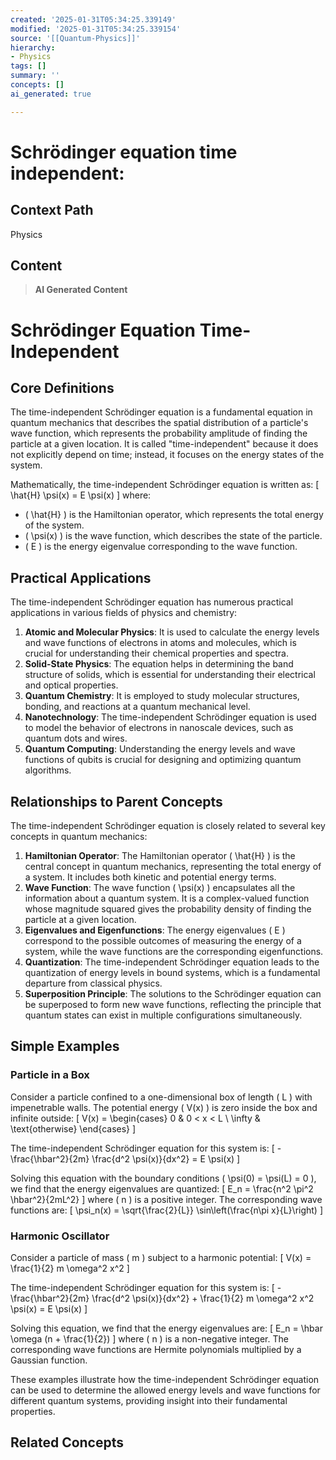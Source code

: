 ```yaml
---
created: '2025-01-31T05:34:25.339149'
modified: '2025-01-31T05:34:25.339154'
source: '[[Quantum-Physics]]'
hierarchy:
- Physics
tags: []
summary: ''
concepts: []
ai_generated: true

---
```


# Schrödinger equation time independent:

## Context Path
Physics

## Content
> **AI Generated Content**
 # Schrödinger Equation Time-Independent

## Core Definitions

The time-independent Schrödinger equation is a fundamental equation in quantum mechanics that describes the spatial distribution of a particle's wave function, which represents the probability amplitude of finding the particle at a given location. It is called "time-independent" because it does not explicitly depend on time; instead, it focuses on the energy states of the system.

Mathematically, the time-independent Schrödinger equation is written as:
\[ \hat{H} \psi(x) = E \psi(x) \]
where:
- \( \hat{H} \) is the Hamiltonian operator, which represents the total energy of the system.
- \( \psi(x) \) is the wave function, which describes the state of the particle.
- \( E \) is the energy eigenvalue corresponding to the wave function.

## Practical Applications

The time-independent Schrödinger equation has numerous practical applications in various fields of physics and chemistry:

1. **Atomic and Molecular Physics**: It is used to calculate the energy levels and wave functions of electrons in atoms and molecules, which is crucial for understanding their chemical properties and spectra.
2. **Solid-State Physics**: The equation helps in determining the band structure of solids, which is essential for understanding their electrical and optical properties.
3. **Quantum Chemistry**: It is employed to study molecular structures, bonding, and reactions at a quantum mechanical level.
4. **Nanotechnology**: The time-independent Schrödinger equation is used to model the behavior of electrons in nanoscale devices, such as quantum dots and wires.
5. **Quantum Computing**: Understanding the energy levels and wave functions of qubits is crucial for designing and optimizing quantum algorithms.

## Relationships to Parent Concepts

The time-independent Schrödinger equation is closely related to several key concepts in quantum mechanics:

1. **Hamiltonian Operator**: The Hamiltonian operator \( \hat{H} \) is the central concept in quantum mechanics, representing the total energy of a system. It includes both kinetic and potential energy terms.
2. **Wave Function**: The wave function \( \psi(x) \) encapsulates all the information about a quantum system. It is a complex-valued function whose magnitude squared gives the probability density of finding the particle at a given location.
3. **Eigenvalues and Eigenfunctions**: The energy eigenvalues \( E \) correspond to the possible outcomes of measuring the energy of a system, while the wave functions are the corresponding eigenfunctions.
4. **Quantization**: The time-independent Schrödinger equation leads to the quantization of energy levels in bound systems, which is a fundamental departure from classical physics.
5. **Superposition Principle**: The solutions to the Schrödinger equation can be superposed to form new wave functions, reflecting the principle that quantum states can exist in multiple configurations simultaneously.

## Simple Examples

### Particle in a Box

Consider a particle confined to a one-dimensional box of length \( L \) with impenetrable walls. The potential energy \( V(x) \) is zero inside the box and infinite outside:
\[ V(x) = \begin{cases}
0 & 0 < x < L \\
\infty & \text{otherwise}
\end{cases} \]

The time-independent Schrödinger equation for this system is:
\[ -\frac{\hbar^2}{2m} \frac{d^2 \psi(x)}{dx^2} = E \psi(x) \]

Solving this equation with the boundary conditions \( \psi(0) = \psi(L) = 0 \), we find that the energy eigenvalues are quantized:
\[ E_n = \frac{n^2 \pi^2 \hbar^2}{2mL^2} \]
where \( n \) is a positive integer. The corresponding wave functions are:
\[ \psi_n(x) = \sqrt{\frac{2}{L}} \sin\left(\frac{n\pi x}{L}\right) \]

### Harmonic Oscillator

Consider a particle of mass \( m \) subject to a harmonic potential:
\[ V(x) = \frac{1}{2} m \omega^2 x^2 \]

The time-independent Schrödinger equation for this system is:
\[ -\frac{\hbar^2}{2m} \frac{d^2 \psi(x)}{dx^2} + \frac{1}{2} m \omega^2 x^2 \psi(x) = E \psi(x) \]

Solving this equation, we find that the energy eigenvalues are:
\[ E_n = \hbar \omega (n + \frac{1}{2}) \]
where \( n \) is a non-negative integer. The corresponding wave functions are Hermite polynomials multiplied by a Gaussian function.

These examples illustrate how the time-independent Schrödinger equation can be used to determine the allowed energy levels and wave functions for different quantum systems, providing insight into their fundamental properties.

## Related Concepts
